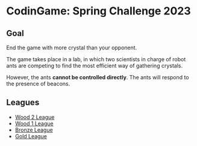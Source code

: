 # CodinGame: Spring Challenge 2023

## Goal

End the game with more crystal than your opponent.

The game takes place in a lab, in which two scientists in charge of robot ants are competing to find the most efficient way of gathering crystals.

However, the ants **cannot be controlled directly**. The ants will respond to the presence of beacons.

## Leagues

- [Wood 2 League](docs/WOOD_2.md)
- [Wood 1 League](docs/WOOD_1.md)
- [Bronze League](docs/BRONZE.md)
- [Gold League](docs/GOLD.md)
